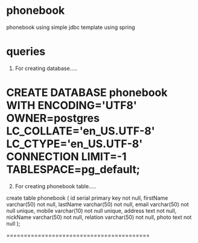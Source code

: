 # phonebook
phonebook using simple jdbc template using spring

# queries

1) For creating database.....

CREATE DATABASE phonebook
  WITH ENCODING='UTF8'
       OWNER=postgres
       LC_COLLATE='en_US.UTF-8'
       LC_CTYPE='en_US.UTF-8'
       CONNECTION LIMIT=-1
       TABLESPACE=pg_default;
=========================================

2) For creating phonebook table.....

create table phonebook (
id serial primary key not null,
firstName varchar(50) not null,
lastName varchar(50) not null,
email varchar(50) not null unique,
mobile varchar(10) not null unique,
address text not null,
nickName varchar(50) not null,
relation varchar(50) not null,
photo text not null 
);

=========================================